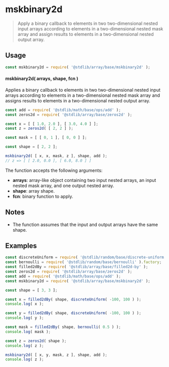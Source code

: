 <!--

@license Apache-2.0

Copyright (c) 2023 The Stdlib Authors.

Licensed under the Apache License, Version 2.0 (the "License");
you may not use this file except in compliance with the License.
You may obtain a copy of the License at

   http://www.apache.org/licenses/LICENSE-2.0

Unless required by applicable law or agreed to in writing, software
distributed under the License is distributed on an "AS IS" BASIS,
WITHOUT WARRANTIES OR CONDITIONS OF ANY KIND, either express or implied.
See the License for the specific language governing permissions and
limitations under the License.

-->

# mskbinary2d

> Apply a binary callback to elements in two two-dimensional nested input arrays according to elements in a two-dimensional nested mask array and assign results to elements in a two-dimensional nested output array.

<section class="intro">

</section>

<!-- /.intro -->

<section class="usage">

## Usage

```javascript
const mskbinary2d = require( '@stdlib/array/base/mskbinary2d' );
```

#### mskbinary2d( arrays, shape, fcn )

Applies a binary callback to elements in two two-dimensional nested input arrays according to elements in a two-dimensional nested mask array and assigns results to elements in a two-dimensional nested output array.

```javascript
const add = require( '@stdlib/math/base/ops/add' );
const zeros2d = require( '@stdlib/array/base/zeros2d' );

const x = [ [ 1.0, 2.0 ], [ 3.0, 4.0 ] ];
const z = zeros2d( [ 2, 2 ] );

const mask = [ [ 0, 1 ], [ 0, 0 ] ];

const shape = [ 2, 2 ];

mskbinary2d( [ x, x, mask, z ], shape, add );
// z => [ [ 2.0, 0.0 ], [ 6.0, 8.0 ] ]
```

The function accepts the following arguments:

-   **arrays**: array-like object containing two input nested arrays, an input nested mask array, and one output nested array.
-   **shape**: array shape.
-   **fcn**: binary function to apply.

</section>

<!-- /.usage -->

<section class="notes">

## Notes

-   The function assumes that the input and output arrays have the same shape.

</section>

<!-- /.notes -->

<section class="examples">

## Examples

<!-- eslint no-undef: "error" -->

```javascript
const discreteUniform = require( '@stdlib/random/base/discrete-uniform' ).factory;
const bernoulli = require( '@stdlib/random/base/bernoulli' ).factory;
const filled2dBy = require( '@stdlib/array/base/filled2d-by' );
const zeros2d = require( '@stdlib/array/base/zeros2d' );
const add = require( '@stdlib/math/base/ops/add' );
const mskbinary2d = require( '@stdlib/array/base/mskbinary2d' );

const shape = [ 3, 3 ];

const x = filled2dBy( shape, discreteUniform( -100, 100 ) );
console.log( x );

const y = filled2dBy( shape, discreteUniform( -100, 100 ) );
console.log( y );

const mask = filled2dBy( shape, bernoulli( 0.5 ) );
console.log( mask );

const z = zeros2d( shape );
console.log( z );

mskbinary2d( [ x, y, mask, z ], shape, add );
console.log( z );
```

</section>

<!-- /.examples -->

<!-- Section for related `stdlib` packages. Do not manually edit this section, as it is automatically populated. -->

<section class="related">

</section>

<!-- /.related -->

<!-- Section for all links. Make sure to keep an empty line after the `section` element and another before the `/section` close. -->

<section class="links">

</section>

<!-- /.links -->
